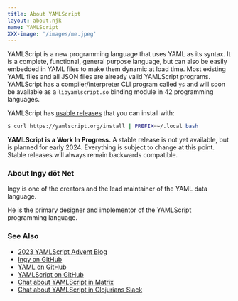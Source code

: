```yaml
---
title: About YAMLScript
layout: about.njk
name: YAMLScript
XXX-image: '/images/me.jpeg'
---
```


YAMLScript is a new programming language that uses YAML as its syntax.
It is a complete, functional, general purpose language, but can also be easily
embedded in YAML files to make them dynamic at load time.
Most existing YAML files and all JSON files are already valid YAMLScript
programs.
YAMLScript has a compiler/interpreter CLI program called `ys` and will soon be
available as a `libyamlscript.so` binding module in 42 programming languages.

YAMLScript has [usable releases](https://github.com/yaml/yamlscript/releases)
that you can install with:

```bash
$ curl https://yamlscript.org/install | PREFIX=~/.local bash
```

**YAMLScript is a Work In Progress.**
A stable release is not yet available, but is planned for early 2024.
Everything is subject to change at this point.
Stable releases will always remain backwards compatible.


### About Ingy döt Net<a name="ingydotnet"></a>

Ingy is one of the creators and the lead maintainer of the YAML data language.

He is the primary designer and implementor of the YAMLScript programming
language.


### See Also

* [2023 YAMLScript Advent Blog](/posts/advent-2023/index)
* [Ingy on GitHub](https://github.com/ingydotnet)
* [YAML on GitHub](https://github.com/yaml)
* [YAMLScript on GitHub](https://github.com/yaml/yamlscript)
* [Chat about YAMLScript in Matrix](
  https://matrix.to/#/#chat-yamlscript:yaml.io)
* [Chat about YAMLScript in Clojurians Slack](
  https://clojurians.slack.com/archives/C05HQFMTURF)

<p>&nbsp;</p>
<p>&nbsp;</p>
<p>&nbsp;</p>
<p>&nbsp;</p>
